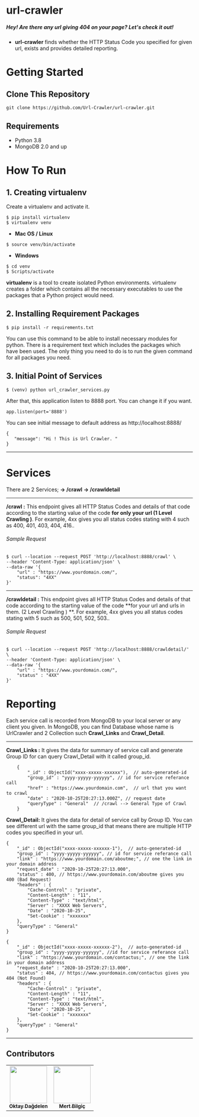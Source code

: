 # url-crawler

##### Hey! Are there any url giving 404 on your page? Let's check it out!

- **url-crawler**  finds whether the HTTP Status Code you specified for given url, exists and provides detailed reporting.

# Getting Started

## Clone This Repository

```
git clone https://github.com/Url-Crawler/url-crawler.git
```

## Requirements

- Python 3.8
- MongoDB 2.0 and up 


# How To Run
## 1.  Creating virtualenv

Create a virtualenv and activate it.

```
$ pip install virtualenv
$ virtualenv venv
```

- **Mac OS / Linux**
```
$ source venv/bin/activate
```

- **Windows**
```
$ cd venv
$ Scripts/activate
```

**virtualenv** is a tool to create isolated Python environments. virtualenv creates a folder which contains all the necessary executables to use the packages that a Python project would need.

## 2.  Installing Requirement Packages

```
$ pip install -r requirements.txt
```

You can use this command to be able to install necessary modules for python. There is a requirement text which includes the packages which have been used. The only thing you need to do is to run the given command for all packages you need.

## 3. Initial Point of Services
```
$ (venv) python url_crawler_services.py
```

After that, this application listen to 8888 port. You can change it if you want.

    app.listen(port='8888')

You can see initial message to default address as http://localhost:8888/

    {
       "message": "Hi ! This is Url Crawler. "
    }

------------

# Services

There are 2 Services; 
**-> /crawl**
**-> /crawldetail**

------------

**/crawl :** This endpoint gives all HTTP Status Codes and details of that code according to the starting value of the code **for only your url (1 Level Crawling )**. For example, 4xx gives you all status codes stating with 4 such as 400, 401, 403, 404, 416..


###### Sample Request
```
$ curl --location --request POST 'http://localhost:8888/crawl' \
--header 'Content-Type: application/json' \
--data-raw '{
    "url" : "https://www.yourdomain.com/",
    "status": "4XX"
}'
```

------------


**/crawldetail :** This endpoint gives all HTTP Status Codes and details of that code according to the starting value of the code **for your url and urls in them. (2 Level Crawling ) **. For example, 4xx gives you all status codes stating with 5 such as 500, 501, 502, 503..


###### Sample Request
```
$ curl --location --request POST 'http://localhost:8888/crawldetail/' \
--header 'Content-Type: application/json' \
--data-raw '{
    "url" : "https://www.yourdomain.com/",
    "status" : "4XX"
}'
```
# Reporting
Each service call is recorded from MongoDB to your local server or any client you given.
In MongoDB, you can find Database whose name is UrlCrawler and 2 Collection such **Crawl_Links** and **Crawl_Detail**.


------------


**Crawl_Links :** It gives the data for summary of service call and generate Group ID for can query Crawl_Detail with it called group_id. 

```
    {
        "_id" : ObjectId("xxxx-xxxxx-xxxxxx"),  // auto-generated-id
        "group_id" : "yyyy-yyyyy-yyyyyy", // id for service referance call
        "href" : "https://www.yourdomain.com",  // url that you want to crawl
        "date" : "2020-10-25T20:27:13.000Z", // request date
        "queryType" : "General"  // /crawl --> General Type of Crawl
    }
```


**Crawl_Detail:** It gives the data for detail of service call by Group ID. You can see different url with the same group_id that means there are multiple HTTP codes you specified in your url.

```
{
    "_id" : ObjectId("xxxx-xxxxx-xxxxxx-1"),  // auto-generated-id
    "group_id" : "yyyy-yyyyy-yyyyyy", // id for service referance call
    "link" : "https://www.yourdomain.com/aboutme;", // one the link in your domain address
    "request_date" : "2020-10-25T20:27:13.000",
    "status" : 400, // https://www.yourdomain.com/aboutme gives you 400 (Bad Request)
    "headers" : {
        "Cache-Control" : "private",
        "Content-Length" : "11",
        "Content-Type" : "text/html",
        "Server" : "XXXX Web Servers",
        "Date" : "2020-10-25",
        "Set-Cookie" : "xxxxxxx"
    },
    "queryType" : "General"
}

{
    "_id" : ObjectId("xxxx-xxxxx-xxxxxx-2"),  // auto-generated-id
    "group_id" : "yyyy-yyyyy-yyyyyy", //id for service referance call
    "link" : "https://www.yourdomain.com/contactus;", // one the link in your domain address
    "request_date" : "2020-10-25T20:27:13.000",
    "status" : 404, // https://www.yourdomain.com/contactus gives you 404 (Not Found)
    "headers" : {
        "Cache-Control" : "private",
        "Content-Length" : "11",
        "Content-Type" : "text/html",
        "Server" : "XXXX Web Servers",
        "Date" : "2020-10-25",
        "Set-Cookie" : "xxxxxxx"
    },
    "queryType" : "General"
}
```
------------
## Contributors
<table style="width:100%">
  <tr>
    <td align="center"><a href="https://github.com/oktydag"><img src="https://avatars0.githubusercontent.com/u/22777355" width="100px;" alt=""/><br /><sub><b>Oktay Dağdelen </b></sub></a><br />
    </td>
    <td align="center"><a href="https://github.com/mertbilgic"><img src="https://avatars2.githubusercontent.com/u/34304850" width="100px;" alt=""/><br /><sub><b>Mert Bilgiç</b></sub></a><br />
    </td>
  </tr>
</table>
    
    
  
  


